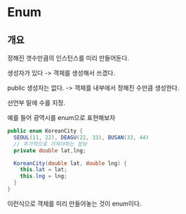 # Enum

## 개요

정해진 갯수만큼의 인스턴스를 미리 만들어둔다.

생성자가 있다 -> 객체를 생성해서 쓰겠다.

public 생성자는 없다. -> 객체를 내부에서 정해진 수만큼 생성한다.

선언부 밑에 수를 지정.

예를 들어 광역시를 enum으로 표현해보자

```java
public enum KoreanCity {
  SEOUL(11, 22), DEAGU(22, 33), BUSAN(33, 44)
  // 추가적으로 가져야하는 정보
  private double lat,lng;

  KoreanCity(double lat, double lng) {
    this.lat = lat;
    this.lng = lng;
  }
}
```

이런식으로 객체를 미리 만들어놓는 것이 enum이다.